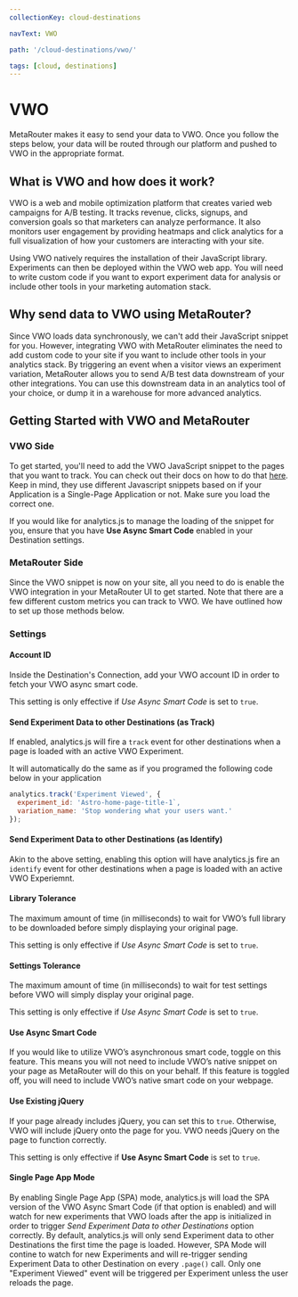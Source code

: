 ```yaml
---
collectionKey: cloud-destinations

navText: VWO

path: '/cloud-destinations/vwo/'

tags: [cloud, destinations]
---
```


# VWO

MetaRouter makes it easy to send your data to VWO. Once you follow the steps below, your data will be routed through our platform and pushed to VWO in the appropriate format.

## What is VWO and how does it work?

VWO is a web and mobile optimization platform that creates varied web campaigns for A/B testing. It tracks revenue, clicks, signups, and conversion goals so that marketers can analyze performance. It also monitors user engagement by providing heatmaps and click analytics for a full visualization of how your customers are interacting with your site.

Using VWO natively requires the installation of their JavaScript library. Experiments can then be deployed within the VWO web app. You will need to write custom code if you want to export experiment data for analysis or include other tools in your marketing automation stack.

## Why send data to VWO using MetaRouter?

Since VWO loads data synchronously, we can't add their JavaScript snippet for you. However, integrating VWO with MetaRouter eliminates the need to add custom code to your site if you want to include other tools in your analytics stack. By triggering an event when a visitor views an experiment variation, MetaRouter allows you to send A/B test data downstream of your other integrations. You can use this downstream data in an analytics tool of your choice, or dump it in a warehouse for more advanced analytics.

## Getting Started with VWO and MetaRouter

### VWO Side

To get started, you'll need to add the VWO JavaScript snippet to the pages that you want to track. You can check out their docs on how to do that [here](https://vwo.com/knowledge/add-vwo-smartcode-to-your-website/). Keep in mind, they use different Javascript snippets based on if your Application is a Single-Page Application or not. Make sure you load the correct one.

If you would like for analytics.js to manage the loading of the snippet for you, ensure that you have **Use Async Smart Code** enabled in your Destination settings.

### MetaRouter Side

Since the VWO snippet is now on your site, all you need to do is enable the VWO integration in your MetaRouter UI to get started. Note that there are a few different custom metrics you can track to VWO. We have outlined how to set up those methods below.

### Settings

#### Account ID

Inside the Destination's Connection, add your VWO account ID in order to fetch your VWO async smart code.

This setting is only effective if _Use Async Smart Code_ is set to `true`.

#### Send Experiment Data to other Destinations (as Track)

If enabled, analytics.js will fire a `track` event for other destinations when a page is loaded with an active VWO Experiment.

It will automatically do the same as if you programed the following code below in your application

```javascript
analytics.track('Experiment Viewed', {
  experiment_id: 'Astro-home-page-title-1`,
  variation_name: 'Stop wondering what your users want.'
});
```

#### Send Experiment Data to other Destinations (as Identify)

Akin to the above setting, enabling this option will have analytics.js fire an `identify` event for other destinations when a page is loaded with an active VWO Experiemnt.

#### Library Tolerance

The maximum amount of time (in milliseconds) to wait for VWO’s full library to be downloaded before simply displaying your original page.

This setting is only effective if _Use Async Smart Code_ is set to `true`.

#### Settings Tolerance

The maximum amount of time (in milliseconds) to wait for test settings before VWO will simply display your original page.

This setting is only effective if _Use Async Smart Code_ is set to `true`.

#### Use Async Smart Code

If you would like to utilize VWO’s asynchronous smart code, toggle on this feature. This means you will not need to include VWO’s native snippet on your page as MetaRouter will do this on your behalf. If this feature is toggled off, you will need to include VWO’s native smart code on your webpage.

#### Use Existing jQuery

If your page already includes jQuery, you can set this to `true`. Otherwise, VWO will include jQuery onto the page for you. VWO needs jQuery on the page to function correctly.

This setting is only effective if **Use Async Smart Code** is set to `true`.

#### Single Page App Mode

By enabling Single Page App (SPA) mode, analytics.js will load the SPA version of the VWO Async Smart Code (if that option is enabled) and will watch for new experiments that VWO loads after the app is initialized in order to trigger _Send Experiment Data to other Destinations_ option correctly. By default, analytics.js will only send Experiment data to other Destinations the first time the page is loaded. However, SPA Mode will contine to watch for new Experiments and will re-trigger sending Experiment Data to other Destination on every `.page()` call. Only one "Experiment Viewed" event will be triggered per Experiment unless the user reloads the page.
